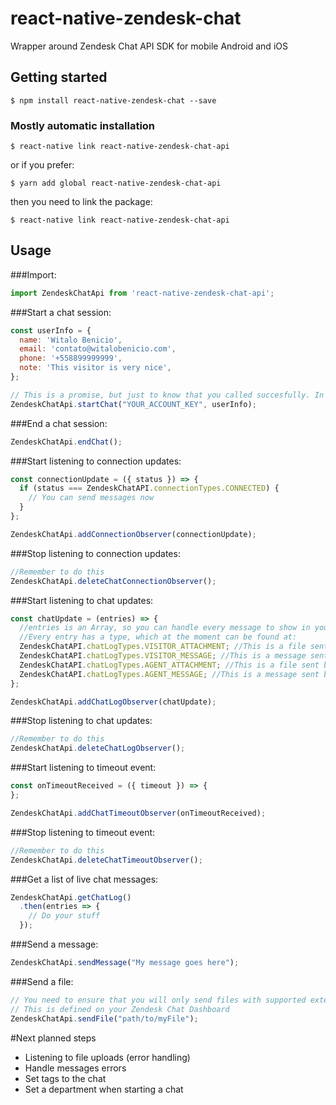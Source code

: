 # react-native-zendesk-chat
Wrapper around Zendesk Chat API SDK for mobile Android and iOS

## Getting started

`$ npm install react-native-zendesk-chat --save`

### Mostly automatic installation

`$ react-native link react-native-zendesk-chat-api`
<br />

or if you prefer:
<br />

`$ yarn add global react-native-zendesk-chat-api`
<br />

then you need to link the package:
<br />

`$ react-native link react-native-zendesk-chat-api`

## Usage
###Import:
```javascript
import ZendeskChatApi from 'react-native-zendesk-chat-api';
```

###Start a chat session:

```javascript
const userInfo = {
  name: 'Witalo Benicio',
  email: 'contato@witalobenicio.com',
  phone: '+558899999999',
  note: 'This visitor is very nice',
};

// This is a promise, but just to know that you called succesfully. In order to start sending messages, you need to wait until status === 'CONNECTED'
ZendeskChatApi.startChat("YOUR_ACCOUNT_KEY", userInfo);
```

###End a chat session:

```javascript
ZendeskChatApi.endChat();
```

###Start listening to connection updates:

```javascript
const connectionUpdate = ({ status }) => {
  if (status === ZendeskChatAPI.connectionTypes.CONNECTED) {
    // You can send messages now
  }
};

ZendeskChatApi.addConnectionObserver(connectionUpdate);
```

###Stop listening to connection updates:

```javascript
//Remember to do this
ZendeskChatApi.deleteChatConnectionObserver();
```

###Start listening to chat updates:

```javascript
const chatUpdate = (entries) => {
  //entries is an Array, so you can handle every message to show in your FlatList e.g.
  //Every entry has a type, which at the moment can be found at:
  ZendeskChatAPI.chatLogTypes.VISITOR_ATTACHMENT; //This is a file sent by the user
  ZendeskChatAPI.chatLogTypes.VISITOR_MESSAGE; //This is a message sent by the user
  ZendeskChatAPI.chatLogTypes.AGENT_ATTACHMENT; //This is a file sent by an agent
  ZendeskChatAPI.chatLogTypes.AGENT_MESSAGE; //This is a message sent by an agent
};

ZendeskChatApi.addChatLogObserver(chatUpdate);
```

###Stop listening to chat updates:

```javascript
//Remember to do this
ZendeskChatApi.deleteChatLogObserver();
```

###Start listening to timeout event:

```javascript
const onTimeoutReceived = ({ timeout }) => {
};

ZendeskChatApi.addChatTimeoutObserver(onTimeoutReceived);
```
###Stop listening to timeout event:

```javascript
//Remember to do this
ZendeskChatApi.deleteChatTimeoutObserver();
```
###Get a list of live chat messages:

```javascript
ZendeskChatApi.getChatLog()
  .then(entries => {
    // Do your stuff
  });
```
###Send a message:

```javascript
ZendeskChatApi.sendMessage("My message goes here");
```

###Send a file:

```javascript
// You need to ensure that you will only send files with supported extensions
// This is defined on your Zendesk Chat Dashboard
ZendeskChatApi.sendFile("path/to/myFile");
```

#Next planned steps

- Listening to file uploads (error handling)
- Handle messages errors
- Set tags to the chat
- Set a department when starting a chat
